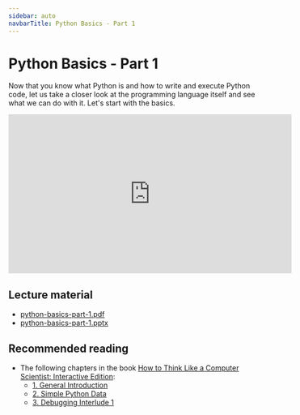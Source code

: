 ```yaml
---
sidebar: auto
navbarTitle: Python Basics - Part 1
---
```


# Python Basics - Part 1
Now that you know what Python is and how to write and execute Python code, let us take a closer look at the programming language itself and see what we can do with it. Let's start with the basics.

<iframe width="560" height="314" src="https://www.youtube.com/embed/VDbhjkZXcdU" frameborder="0" allow="accelerometer; autoplay; encrypted-media; gyroscope; picture-in-picture" allowfullscreen></iframe>

## Lecture material
* [python-basics-part-1.pdf](python-basics-part-1.pdf)
* [python-basics-part-1.pptx](python-basics-part-1.pptx)

## Recommended reading
* The following chapters in the book [How to Think Like a Computer Scientist: Interactive Edition](http://interactivepython.org/courselib/static/thinkcspy/index.html):
    * [1. General Introduction](https://runestone.academy/runestone/books/published/thinkcspy/GeneralIntro/toctree.html)
    * [2. Simple Python Data](https://runestone.academy/runestone/books/published/thinkcspy/SimplePythonData/toctree.html)
    * [3. Debugging Interlude 1](https://runestone.academy/runestone/books/published/thinkcspy/Debugging/toctree.html)
